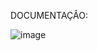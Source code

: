 DOCUMENTAÇÂO:

![image](https://github.com/ygorxds/BEER-CHALLANGE/assets/80071063/399a0b8d-5e46-4f5f-8e7a-8f8ad734d66d)

